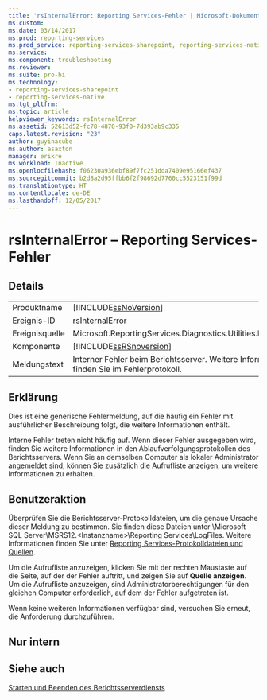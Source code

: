 ```yaml
---
title: 'rsInternalError: Reporting Services-Fehler | Microsoft-Dokumentation'
ms.custom: 
ms.date: 03/14/2017
ms.prod: reporting-services
ms.prod_service: reporting-services-sharepoint, reporting-services-native
ms.service: 
ms.component: troubleshooting
ms.reviewer: 
ms.suite: pro-bi
ms.technology:
- reporting-services-sharepoint
- reporting-services-native
ms.tgt_pltfrm: 
ms.topic: article
helpviewer_keywords: rsInternalError
ms.assetid: 52613d52-fc78-4870-93f0-7d393ab9c335
caps.latest.revision: "23"
author: guyinacube
ms.author: asaxton
manager: erikre
ms.workload: Inactive
ms.openlocfilehash: f06230a936ebf89f7fc251dda7409e95166ef437
ms.sourcegitcommit: b2d8a2d95ffbb6f2f98692d7760cc5523151f99d
ms.translationtype: HT
ms.contentlocale: de-DE
ms.lasthandoff: 12/05/2017
---
```

# <a name="rsinternalerror---reporting-services-error"></a>rsInternalError – Reporting Services-Fehler
    
## <a name="details"></a>Details  
  
|||  
|-|-|  
|Produktname|[!INCLUDE[ssNoVersion](../../includes/ssnoversion-md.md)]|  
|Ereignis-ID|rsInternalError|  
|Ereignisquelle|Microsoft.ReportingServices.Diagnostics.Utilities.ErrorStrings|  
|Komponente|[!INCLUDE[ssRSnoversion](../../includes/ssrsnoversion-md.md)]|  
|Meldungstext|Interner Fehler beim Berichtsserver. Weitere Informationen finden Sie im Fehlerprotokoll.|  
  
## <a name="explanation"></a>Erklärung  
 Dies ist eine generische Fehlermeldung, auf die häufig ein Fehler mit ausführlicher Beschreibung folgt, die weitere Informationen enthält.  
  
 Interne Fehler treten nicht häufig auf. Wenn dieser Fehler ausgegeben wird, finden Sie weitere Informationen in den Ablaufverfolgungsprotokollen des Berichtsservers. Wenn Sie an demselben Computer als lokaler Administrator angemeldet sind, können Sie zusätzlich die Aufrufliste anzeigen, um weitere Informationen zu erhalten.  
  
## <a name="user-action"></a>Benutzeraktion  
 Überprüfen Sie die Berichtsserver-Protokolldateien, um die genaue Ursache dieser Meldung zu bestimmen. Sie finden diese Dateien unter \Microsoft SQL Server\MSRS12.\<Instanzname>\Reporting Services\LogFiles. Weitere Informationen finden Sie unter [Reporting Services-Protokolldateien und Quellen](../../reporting-services/report-server/reporting-services-log-files-and-sources.md).  
  
 Um die Aufrufliste anzuzeigen, klicken Sie mit der rechten Maustaste auf die Seite, auf der der Fehler auftritt, und zeigen Sie auf **Quelle anzeigen**. Um die Aufrufliste anzuzeigen, sind Administratorberechtigungen für den gleichen Computer erforderlich, auf dem der Fehler aufgetreten ist.  
  
 Wenn keine weiteren Informationen verfügbar sind, versuchen Sie erneut, die Anforderung durchzuführen.  
  
## <a name="internal-only"></a>Nur intern  
  
## <a name="see-also"></a>Siehe auch  
 [Starten und Beenden des Berichtsserverdiensts](../../reporting-services/report-server/start-and-stop-the-report-server-service.md)  
  
  
